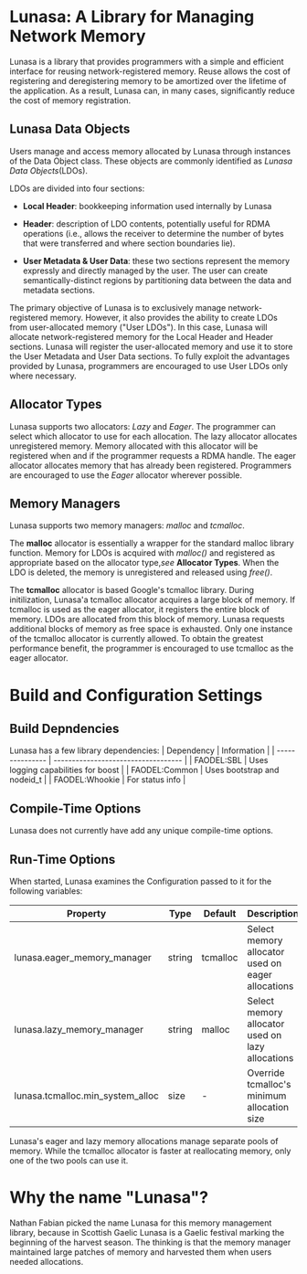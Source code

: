 Lunasa: A Library for Managing Network Memory
=============================================

Lunasa is a library that provides programmers with a simple and efficient
interface for reusing network-registered memory. Reuse allows the cost 
of registering and deregistering memory to be amortized over the lifetime
of the application. As a result, Lunasa can, in many cases, significantly
reduce the cost of memory registration.

Lunasa Data Objects
-------------------

Users manage and access memory allocated by Lunasa through instances of
the Data Object class. These objects are commonly identified as 
_Lunasa Data Objects_(LDOs).

LDOs are divided into four sections:

* **Local Header**: bookkeeping information used internally by Lunasa

* **Header**: description of LDO contents, potentially useful for RDMA
    operations (i.e., allows the receiver to determine the number of bytes 
    that were transferred and where section boundaries lie).

* **User Metadata & User Data**: these two sections represent the memory 
    expressly and directly managed by the user. The user can create 
    semantically-distinct regions by partitioning data between the data
    and metadata sections.

The primary objective of Lunasa is to exclusively manage
network-registered memory. However, it also provides the ability to
create LDOs from user-allocated memory ("User LDOs"). In this case,
Lunasa will allocate network-registered memory for the Local Header
and Header sections. Lunasa will register the user-allocated memory
and use it to store the User Metadata and User Data sections. To
fully exploit the advantages provided by Lunasa, programmers are
encouraged to use User LDOs only where necessary.

Allocator Types
---------------

Lunasa supports two allocators: _Lazy_ and _Eager_. The programmer
can select which allocator to use for each allocation. The lazy
allocator allocates unregistered memory. Memory allocated with this
allocator will be registered when and if the programmer requests a
RDMA handle. The eager allocator allocates memory that has already
been registered. Programmers are encouraged to use the _Eager_
allocator wherever possible.


Memory Managers
---------------

Lunasa supports two memory managers: _malloc_ and _tcmalloc_. 

The **malloc** allocator is essentially a wrapper for the standard
malloc library function. Memory for LDOs is acquired with _malloc()_
and registered as appropriate based on the allocator type,_see_
**Allocator Types**. When the LDO is deleted, the memory is
unregistered and released using _free()_.

The **tcmalloc** allocator is based Google's tcmalloc library. During
initilization, Lunasa'a tcmalloc allocator acquires a large block of
memory. If tcmalloc is used as the eager allocator, it registers the
entire block of memory. LDOs are allocated from this block of memory.
Lunasa requests additional blocks of memory as free space is
exhausted. Only one instance of the tcmalloc allocator is currently
allowed. To obtain the greatest performance benefit, the programmer
is encouraged to use tcmalloc as the eager allocator.

Build and Configuration Settings
================================

Build Depndencies
-----------------

Lunasa has a few library dependencies:
| Dependency      | Information                         |
| --------------- | ----------------------------------- |
| FAODEL:SBL      | Uses logging capabilities for boost |
| FAODEL:Common   | Uses bootstrap and nodeid_t         |
| FAODEL:Whookie  | For status info                     |

Compile-Time Options
--------------------

Lunasa does not currently have add any unique compile-time options.

Run-Time Options
----------------

When started, Lunasa examines the Configuration passed to it for the
following variables:

| Property                         | Type        | Default  | Description                                       |
| -------------------------------- | ----------- | -------- | ------------------------------------------------- |
| lunasa.eager_memory_manager      | string      | tcmalloc | Select memory allocator used on eager allocations |
| lunasa.lazy_memory_manager       | string      | malloc   | Select memory allocator used on lazy allocations  |
| lunasa.tcmalloc.min_system_alloc | size        | -        | Override tcmalloc's minimum allocation size       |


Lunasa's eager and lazy memory allocations manage separate pools of memory. 
While the tcmalloc allocator is faster at reallocating memory, only one
of the two pools can use it. 


Why the name "Lunasa"?
======================
Nathan Fabian picked the name Lunasa for this memory management
library, because in Scottish Gaelic Lunasa is a Gaelic festival
marking the beginning of the harvest season. The thinking is that the
memory manager maintained large patches of memory and harvested them
when users needed allocations.
